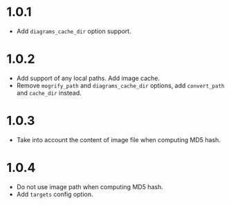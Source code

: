 # 1.0.1

- Add `diagrams_cache_dir` option support.


# 1.0.2

- Add support of any local paths. Add image cache.
- Remove `mogrify_path` and `diagrams_cache_dir` options, add `convert_path` and `cache_dir` instead.


# 1.0.3

- Take into account the content of image file when computing MD5 hash.


# 1.0.4

- Do not use image path when computing MD5 hash.
- Add `targets` config option.
